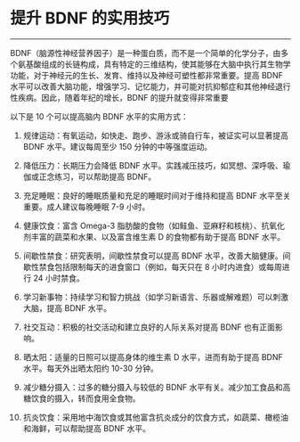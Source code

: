 # 提升 BDNF 的实用技巧

---

BDNF（脑源性神经营养因子）是一种蛋白质，而不是一个简单的化学分子，由多个氨基酸组成的长链构成，具有特定的三维结构，使其能够在大脑中执行其生物学功能，对于神经元的生长、发育、维持以及神经可塑性都非常重要。提高 BDNF 水平可以改善大脑功能，增强学习、记忆能力，并可能对抗抑郁症和其他神经退行性疾病。因此，随着年纪的增长，BDNF 的提升就变得非常重要

以下是 10 个可以提高脑内 BDNF 水平的实用方式：

1. 规律运动：有氧运动，如快走、跑步、游泳或骑自行车，被证实可以显著提高 BDNF 水平。建议每周至少 150 分钟的中等强度运动。

2. 降低压力：长期压力会降低 BDNF 水平。实践减压技巧，如冥想、深呼吸、瑜伽或正念练习，可以帮助提高 BDNF。

3. 充足睡眠：良好的睡眠质量和充足的睡眠时间对于维持和提高 BDNF 水平至关重要。成人建议每晚睡眠 7-9 小时。

4. 健康饮食：富含 Omega-3 脂肪酸的食物（如鲑鱼、亚麻籽和核桃）、抗氧化剂丰富的蔬菜和水果、以及富含维生素 D 的食物都有助于提高 BDNF 水平。

5. 间歇性禁食：研究表明，间歇性禁食可以提高 BDNF 水平，改善大脑健康。间歇性禁食包括限制每天的进食窗口（例如，每天只在 8 小时内进食）或每周进行 24 小时禁食。

6. 学习新事物：持续学习和智力挑战（如学习新语言、乐器或解难题）可以刺激大脑，提高 BDNF 水平。

7. 社交互动：积极的社交活动和建立良好的人际关系对提高 BDNF 也有正面影响。

8. 晒太阳：适量的日照可以提高身体的维生素 D 水平，进而有助于提高 BDNF 水平。每天外出晒太阳约 10-30 分钟。

9. 减少糖分摄入：过多的糖分摄入与较低的 BDNF 水平有关。减少加工食品和高糖饮食的摄入，转而食用全食物。

10. 抗炎饮食：采用地中海饮食或其他富含抗炎成分的饮食方式，如蔬菜、橄榄油和海鲜，可以帮助提高 BDNF 水平。
